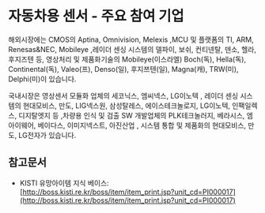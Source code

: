 # 자동차용 센서 - 주요 참여 기업

해외시장에는 CMOS의 Aptina, Omnivision, Melexis ,MCU 및 플랫폼의 TI, ARM, Renesas&NEC, Mobileye ,레이더 센싱 시스템의 델파이, 보쉬, 컨티넨탈, 덴소, 헬라, 후지즈텐 등, 영상처리 및 제품화기술의 Mobileye(이스라엘) Boch(독), Hella(독), Continental(독), Valeo(프), Denso(일), 후지쯔텐(일), Magna(캐), TRW(미), Delphi(미)이 있습니다.


국내시장은 영상센서 모듈화 업체의 세코닉스, 엠씨넥스, LG이노텍 , 레이더 센싱 시스템의 현대모비스, 만도, LIG넥스원, 삼성탈레스, 에이스테크놀로지, LG이노텍, 인팩일렉스, 디지탈엣지 등 ,차량용 인식 및 검출 SW 개발업체의 PLK테크놀러지, 베라시스, 엠아이웨어, 베이다스, 이미지넥스트, 아진산업 , 시스템 통합 및 제품화의 현대모비스, 만도, LG전자가 있습니다.

## 참고문서
- KISTI 유망아이템 지식 베이스: [http://boss.kisti.re.kr/boss/item/item_print.jsp?unit_cd=PI000017](http://boss.kisti.re.kr/boss/item/item_print.jsp?unit_cd=PI000017)
